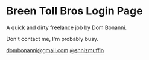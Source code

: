 # Breen Toll Bros Login Page

A quick and dirty freelance job by Dom Bonanni.

Don't contact me, I'm probably busy.

[dombonanni@gmail.com](mailto:dombonanni@gmail.com)
[@shnizmuffin](https://github.com/shnizmuffin/)